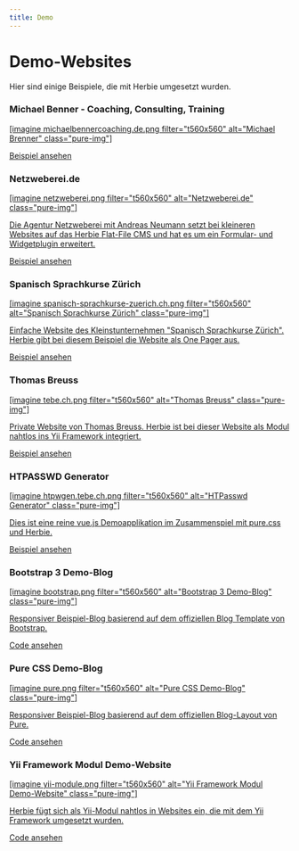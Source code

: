 ```yaml
---
title: Demo
---
```


# Demo-Websites

Hier sind einige Beispiele, die mit Herbie umgesetzt wurden.

<div class="demo first">
    <h3>Michael Benner - Coaching, Consulting, Training</h3>
    <p><a href="http://www.michaelbennercoaching.de" target="_blank">[imagine michaelbennercoaching.de.png filter="t560x560" alt="Michael Brenner" class="pure-img"]</p>
    <p><a class="pure-button" href="http://www.michaelbennercoaching.de" target="_blank">Beispiel ansehen</a></p>
</div>

<div class="demo first">
    <h3>Netzweberei.de</h3>
    <p><a href="http://www.netzweberei.de" target="_blank">[imagine netzweberei.png filter="t560x560" alt="Netzweberei.de" class="pure-img"]</p>
    <p>Die Agentur Netzweberei mit Andreas Neumann setzt bei kleineren Websites auf das Herbie Flat-File CMS und hat es um ein Formular- und Widgetplugin erweitert.</p>
    <p><a class="pure-button" href="http://www.netzweberei.de" target="_blank">Beispiel ansehen</a></p>
</div>

<div class="demo first">
    <h3>Spanisch Sprachkurse Zürich</h3>
    <p><a href="http://spanisch-sprachkurse-zuerich.ch" target="_blank">[imagine spanisch-sprachkurse-zuerich.ch.png filter="t560x560" alt="Spanisch Sprachkurse Zürich" class="pure-img"]</p>
    <p>Einfache Website des Kleinstunternehmen "Spanisch Sprachkurse Zürich". Herbie gibt bei diesem Beispiel die Website als One Pager aus.</p>
    <p><a class="pure-button" href="http://spanisch-sprachkurse-zuerich.ch" target="_blank">Beispiel ansehen</a></p>
</div>

<div class="demo">
    <h3>Thomas Breuss</h3>
    <p><a href="http://www.tebe.ch" target="_blank">[imagine tebe.ch.png filter="t560x560" alt="Thomas Breuss" class="pure-img"]</p>
    <p>Private Website von Thomas Breuss. Herbie ist bei dieser Website als Modul nahtlos ins Yii Framework integriert.</p>
    <p><a class="pure-button" href="http://www.tebe.ch" target="_blank">Beispiel ansehen</a></p>
</div>

<div class="demo first">
    <h3>HTPASSWD Generator</h3>
    <p><a href="https://htpwgen.tebe.ch" target="_blank">[imagine htpwgen.tebe.ch.png filter="t560x560" alt="HTPasswd Generator" class="pure-img"]</p>
    <p>Dies ist eine reine vue.js Demoapplikation im Zusammenspiel mit pure.css und Herbie.</p>
    <p><a class="pure-button" href="https://htpwgen.tebe.ch" target="_blank">Beispiel ansehen</a></p>
</div>

<div class="demo">
    <h3>Bootstrap 3 Demo-Blog</h3>
    <p><a href="https://github.com/getherbie/demo/tree/master/web/bootstrap" target="_blank">[imagine bootstrap.png filter="t560x560" alt="Bootstrap 3 Demo-Blog" class="pure-img"]</p>
    <p>Responsiver Beispiel-Blog basierend auf dem offiziellen Blog Template von Bootstrap.</p>
    <p><a class="pure-button" href="https://github.com/getherbie/demo/tree/master/web/bootstrap" target="_blank">Code ansehen</a></p>
</div>

<div class="demo">
    <h3>Pure CSS Demo-Blog</h3>
    <p><a href="https://github.com/getherbie/demo/tree/master/web/pure" target="_blank">[imagine pure.png filter="t560x560" alt="Pure CSS Demo-Blog" class="pure-img"]</p>
    <p>Responsiver Beispiel-Blog basierend auf dem offiziellen Blog-Layout von Pure.</p>
    <p><a class="pure-button" href="https://github.com/getherbie/demo/tree/master/web/pure" target="_blank">Code ansehen</a></p>
</div>

<div class="demo">
    <h3>Yii Framework Modul Demo-Website</h3>
    <p><a href="https://github.com/getherbie/demo/tree/master/web/yii" target="_blank">[imagine yii-module.png filter="t560x560" alt="Yii Framework Modul Demo-Website" class="pure-img"]</p>
    <p>Herbie fügt sich als Yii-Modul nahtlos in Websites ein, die mit dem Yii Framework umgesetzt wurden.</p>
    <p><a class="pure-button" href="https://github.com/getherbie/demo/tree/master/web/yii" target="_blank">Code ansehen</a></p>
</div>
